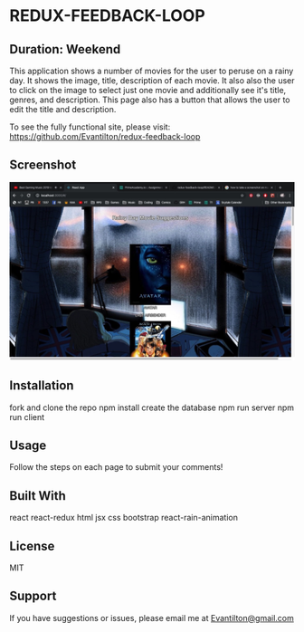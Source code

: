 # REDUX-FEEDBACK-LOOP
## Duration: Weekend
This application shows a number of movies for the user to peruse on a rainy day.  It shows the image, title, description of each movie.  It also also the user to click on the image to select just one movie and additionally see it's title, genres, and description.  This page also has a button that allows the user to edit the title and description.

To see the fully functional site, please visit: https://github.com/Evantilton/redux-feedback-loop
## Screenshot 
![](public/images/Screenshot.jpg)

## Installation
fork and clone the repo 
npm install 
create the database 
npm run server npm 
run client

## Usage
Follow the steps on each page to submit your comments!

## Built With
react react-redux html jsx css bootstrap react-rain-animation

## License
MIT

## Support
If you have suggestions or issues, please email me at Evantilton@gmail.com